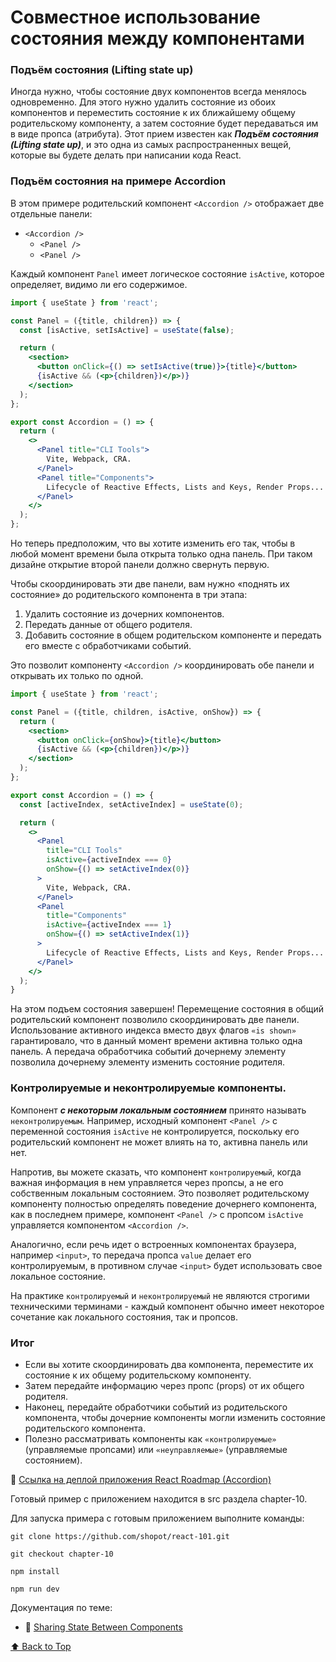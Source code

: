 # Совместное использование состояния между компонентами

### Подъём состояния (Lifting state up)

Иногда нужно, чтобы состояние двух компонентов всегда менялось одновременно. Для этого нужно удалить состояние из обоих
компонентов и переместить состояние к их ближайшему общему родительскому компоненту, а затем состояние будет
передаваться им в виде пропса (атрибута). Этот прием известен как ***Подъём состояния (Lifting state up)***, и это одна
из самых
распространенных вещей, которые вы будете делать при написании кода React.

### Подъём состояния на примере Accordion

В этом примере родительский компонент `<Accordion />` отображает две отдельные панели:

- `<Accordion />`
  - `<Panel />`
  - `<Panel />`

Каждый компонент `Panel` имеет логическое состояние `isActive`, которое определяет, видимо ли его содержимое.

```jsx
import { useState } from 'react';

const Panel = ({title, children}) => {
  const [isActive, setIsActive] = useState(false);

  return (
    <section>
      <button onClick={() => setIsActive(true)}>{title}</button>
      {isActive && (<p>{children})</p>)}
    </section>
  );
};

export const Accordion = () => {
  return (
    <>
      <Panel title="CLI Tools">
        Vite, Webpack, CRA.
      </Panel>
      <Panel title="Components">
        Lifecycle of Reactive Effects, Lists and Keys, Render Props...
      </Panel>
    </>
  );
};
```

Но теперь предположим, что вы хотите изменить его так, чтобы в любой момент времени была открыта только одна панель. При
таком дизайне открытие второй панели должно свернуть первую.

Чтобы скоординировать эти две панели, вам нужно «поднять их состояние» до родительского компонента в три этапа:

1. Удалить состояние из дочерних компонентов.
2. Передать данные от общего родителя.
3. Добавить состояние в общем родительском компоненте и передать его вместе с обработчиками событий.

Это позволит компоненту `<Accordion />` координировать обе панели и открывать их только по одной.

```jsx
import { useState } from 'react';

const Panel = ({title, children, isActive, onShow}) => {
  return (
    <section>
      <button onClick={onShow}>{title}</button>
      {isActive && (<p>{children})</p>)}
    </section>
  );
};

export const Accordion = () => {
  const [activeIndex, setActiveIndex] = useState(0);

  return (
    <>
      <Panel
        title="CLI Tools"
        isActive={activeIndex === 0}
        onShow={() => setActiveIndex(0)}
      >
        Vite, Webpack, CRA.
      </Panel>
      <Panel
        title="Components"
        isActive={activeIndex === 1}
        onShow={() => setActiveIndex(1)}
      >
        Lifecycle of Reactive Effects, Lists and Keys, Render Props...
      </Panel>
    </>
  );
}
```

На этом подъем состояния завершен!  Перемещение состояния в общий родительский компонент позволило скоординировать две
панели. Использование активного индекса вместо двух флагов `«is shown»` гарантировало, что в данный момент времени
активна
только одна панель. А передача обработчика событий дочернему элементу позволила дочернему элементу изменить состояние
родителя.

### Контролируемые и неконтролируемые компоненты.

Компонент ***с некоторым локальным состоянием*** принято называть `неконтролируемым`. Например, исходный
компонент `<Panel />` с переменной состояния `isActive` не контролируется, поскольку его родительский компонент не может
влиять на то, активна панель или нет.

Напротив, вы можете сказать, что компонент `контролируемый`, когда важная информация в нем управляется через пропсы, а
не его собственным локальным состоянием. Это позволяет родительскому компоненту полностью определять поведение дочернего
компонента, как в последнем примере, компонент `<Panel />` с пропсом `isActive` управляется компонентом `<Accordion />`.

Аналогично, если речь идет о встроенных компонентах браузера, например `<input>`, то передача пропса `value` делает его
контролируемым, в противном случае `<input>` будет использовать свое локальное состояние.

На практике `контролируемый` и `неконтролируемый` не являются строгими техническими терминами - каждый компонент обычно
имеет некоторое сочетание как локального состояния, так и пропсов.

### Итог

- Если вы хотите скоординировать два компонента, переместите их состояние к их общему родительскому компоненту.
- Затем передайте информацию через пропс (props) от их общего родителя.
- Наконец, передайте обработчики событий из родительского компонента, чтобы дочерние компоненты могли изменить состояние
  родительского компонента.
- Полезно рассматривать компоненты как `«контролируемые»` (управляемые пропсами) или `«неуправляемые»` (управляемые
  состоянием).

🔗 [Ссылка на деплой приложения React Roadmap (Accordion)](https://react-roadmap-ab1e50.netlify.app/)

Готовый пример с приложением находится в src раздела chapter-10.

Для запуска примера с готовым приложением выполните команды:

```shell
git clone https://github.com/shopot/react-101.git

git checkout chapter-10

npm install

npm run dev
```

Документация по теме:

- 🔗 [Sharing State Between Components](https://react.dev/learn/sharing-state-between-components)

[⬆ Back to Top](#совместное-использование-состояния-между-компонентами)

